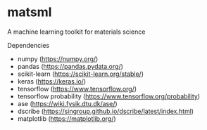 # matsml
A machine learning toolkit for materials science

Dependencies
 - numpy (https://numpy.org/)
 - pandas (https://pandas.pydata.org/)
 - scikit-learn (https://scikit-learn.org/stable/)
 - keras (https://keras.io/)
 - tensorflow (https://www.tensorflow.org/)
 - tensorflow probability (https://www.tensorflow.org/probability)
 - ase (https://wiki.fysik.dtu.dk/ase/)
 - dscribe (https://singroup.github.io/dscribe/latest/index.html)
 - matplotlib (https://matplotlib.org/)
